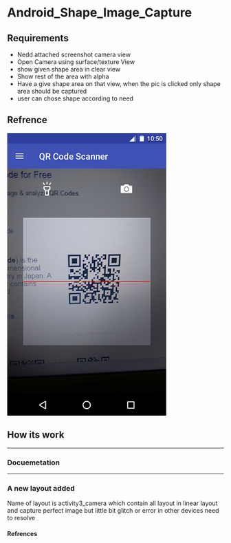 # Android_Shape_Image_Capture


  ## Requirements
  - Nedd  attached screenshot camera view
 - Open Camera using surface/texture View
 - show given shape area in clear view
 - Show rest of the area with alpha
 - Have a give shape area on that view, when the pic is clicked only shape area should be captured
 - user can chose shape according to need

 ## Refrence
 ![Alt text](/qr_code_scanner.webp?raw=true "ScreenShot")


 ## How its work
 
 
 -----------------------------------------------------------------------
 ### Docuemetation
 -----------------------------------------------------------------------
 
 ### A new layout added 
 Name of layout is  activity3_camera  which contain all layout in linear layout and capture perfect image but little bit glitch or error in other devices need to resolve
 
 
 
 
 
 #### Refrences

